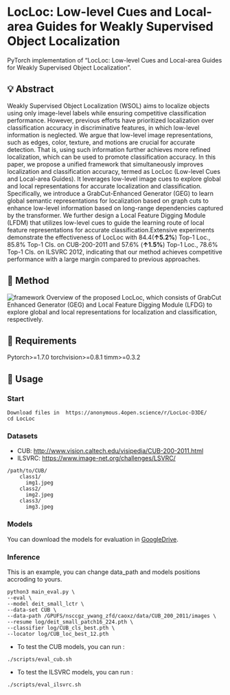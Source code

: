 # LocLoc: Low-level Cues and Local-area Guides for Weakly Supervised Object Localization
PyTorch implementation of “LocLoc: Low-level Cues and Local-area Guides for Weakly Supervised Object Localization”.

## 💡 Abstract
Weakly Supervised Object Localization (WSOL) aims to localize objects using only image-level labels while ensuring competitive classification performance. However, previous efforts have prioritized localization over classification accuracy in discriminative features, in which low-level information is neglected. We argue that low-level image representations, such as edges, color, texture, and motions are crucial for accurate detection. That is, using such information further achieves more refined localization, which can be used to promote classification accuracy.
In this paper, we propose a unified framework that simultaneously improves localization and classification accuracy, termed as LocLoc (Low-level Cues and Local-area Guides). It leverages low-level image cues to explore global and local representations for accurate localization and classification. Specifically, we introduce a GrabCut-Enhanced Generator (GEG) to learn global semantic representations for localization based on graph cuts to enhance low-level information based on long-range dependencies captured by the transformer. We further design a Local Feature Digging Module (LFDM) that utilizes low-level cues to guide the learning route of local feature representations for accurate classification.Extensive experiments demonstrate the effectiveness of LocLoc with 84.4(**↑5.2%**) Top-1 Loc., 85.8% Top-1 Cls. on CUB-200-2011 and 57.6% (**↑1.5%**) Top-1 Loc., 78.6% Top-1 Cls. on ILSVRC 2012, indicating that our method achieves competitive performance with a large margin compared to previous approaches.

## 📃 Method
![framework](/assets/log/framework.jpg "Framework")
Overview of the proposed LocLoc, which consists of GrabCut Enhanced Generator (GEG) and Local Feature Digging Module (LFDG) to explore global and local representations for localization and classification, respectively.

## 🔑 Requirements
Pytorch>=1.7.0
torchvision>=0.8.1
timm>=0.3.2

## 🔮 Usage
### Start
```
Download files in  https://anonymous.4open.science/r/LocLoc-D3DE/
cd LocLoc
```

### Datasets
- CUB: http://www.vision.caltech.edu/visipedia/CUB-200-2011.html
- ILSVRC: https://www.image-net.org/challenges/LSVRC/
```
/path/to/CUB/
    class1/
      img1.jpeg
    class2/
      img2.jpeg
    class3/
      img3.jpeg
```

### Models
You can download the models for evaluation in [GoogleDrive](https://drive.google.com/drive/folders/1yBVYvyFSPdbkJxC57ooW-KdSC4s7GYVz?usp=share_link).

### Inference
This is an example, you can change data_path and models positions accroding to yours.
```
python3 main_eval.py \
--eval \
--model deit_small_lctr \
--data-set CUB \
--data-path /GPUFS/nsccgz_ywang_zfd/caoxz/data/CUB_200_2011/images \
--resume log/deit_small_patch16_224.pth \
--classifier log/CUB_cls_best.pth \
--locator log/CUB_loc_best_12.pth
```

-  To test the CUB models, you can run :
```
./scripts/eval_cub.sh
```

- To test the ILSVRC models, you can run :
```
./scripts/eval_ilsvrc.sh
```

